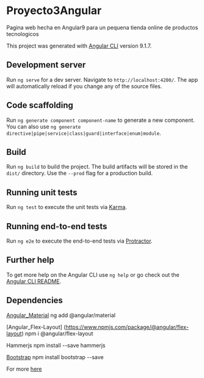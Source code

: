 # Proyecto3Angular
Pagina web hecha en Angular9 para un pequena tienda online de productos tecnologicos

This project was generated with [Angular CLI](https://github.com/angular/angular-cli) version 9.1.7.

## Development server

Run `ng serve` for a dev server. Navigate to `http://localhost:4200/`. The app will automatically reload if you change any of the source files.

## Code scaffolding

Run `ng generate component component-name` to generate a new component. You can also use `ng generate directive|pipe|service|class|guard|interface|enum|module`.

## Build

Run `ng build` to build the project. The build artifacts will be stored in the `dist/` directory. Use the `--prod` flag for a production build.

## Running unit tests

Run `ng test` to execute the unit tests via [Karma](https://karma-runner.github.io).

## Running end-to-end tests

Run `ng e2e` to execute the end-to-end tests via [Protractor](http://www.protractortest.org/).

## Further help

To get more help on the Angular CLI use `ng help` or go check out the [Angular CLI README](https://github.com/angular/angular-cli/blob/master/README.md).

## Dependencies

[Angular_Material](https://material.angular.io/guide/getting-started)
ng add @angular/material

[Angular_Flex-Layout] (https://www.npmjs.com/package/@angular/flex-layout)
npm i @angular/flex-layout

Hammerjs 
npm install --save hammerjs

[Bootstrap](https://morioh.com/p/008bb400c3ff)
npm install bootstrap --save

For more [here](https://www.npmjs.com/)